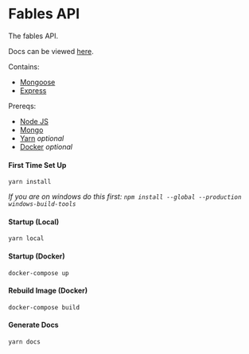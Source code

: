 # Fables API

The fables API.

Docs can be viewed [here](https://cidicles.github.io/Fable/).

Contains:

* [Mongoose](http://mongoosejs.com/)
* [Express](https://expressjs.com/)

Prereqs:

* [Node JS](https://nodejs.org/en/)
* [Mongo](https://www.mongodb.com/)
* [Yarn](https://yarnpkg.com/en/) *optional*
* [Docker](https://www.docker.com/) *optional*

#### First Time Set Up
`yarn install`

*If you are on windows do this first: `npm install --global --production windows-build-tools`*

#### Startup (Local)
`yarn local`

#### Startup (Docker)
`docker-compose up`

#### Rebuild Image (Docker)
`docker-compose build`

#### Generate Docs
`yarn docs`
